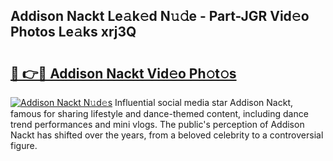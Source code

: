 ## Addison Nackt Le𝚊k𝚎d N𝚞𝚍e - Part-JGR Vid𝚎o Photos Le𝚊ks xrj3Q

# <h2><a href="http://fb1lnmx.evod.top/?m=Addison+Nackt">🔗 👉🔴 Addison Nackt Vid𝚎o Ph𝚘t𝚘s</a></h2>

[![Addison Nackt N𝚞d𝚎s](https://i.imgur.com/8V9OHl7.gif)](http://fb1lnmx.evod.top/?m=Addison+Nackt)
Influential social media star Addison Nackt, famous for sharing lifestyle and dance-themed content, including dance trend performances and mini vlogs. The public's perception of Addison Nackt has shifted over the years, from a beloved celebrity to a controversial figure. 
